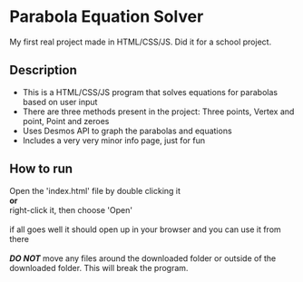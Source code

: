 # Parabola Equation Solver
My first real project made in HTML/CSS/JS. Did it for a school project.
## Description

<ul>
<li>This is a HTML/CSS/JS program that solves equations for parabolas based on user input</li>
<li>There are three methods present in the project: Three points, Vertex and point, Point and zeroes</li>
<li>Uses Desmos API to graph the parabolas and equations</li>
<li>Includes a very very minor info page, just for fun</li>
</ul>

## How to run
Open the 'index.html' file by double clicking it <br> **or** <br> right-click it, then choose 'Open'
<br> <br>
if all goes well it should open up in your browser and you can use it from there
<br> <br>
***DO NOT*** move any files around the downloaded folder or outside of the downloaded folder. This will break the program.

